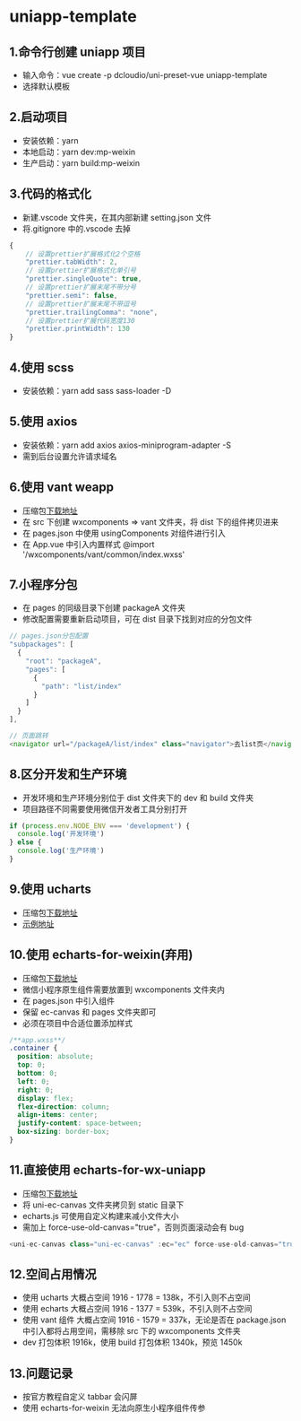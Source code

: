 # uniapp-template

## 1.命令行创建 uniapp 项目

- 输入命令：vue create -p dcloudio/uni-preset-vue uniapp-template
- 选择默认模板

## 2.启动项目

- 安装依赖：yarn
- 本地启动：yarn dev:mp-weixin
- 生产启动：yarn build:mp-weixin

## 3.代码的格式化

- 新建.vscode 文件夹，在其内部新建 setting.json 文件
- 将.gitignore 中的.vscode 去掉

```js
{
    // 设置prettier扩展格式化2个空格
    "prettier.tabWidth": 2,
    // 设置prettier扩展格式化单引号
    "prettier.singleQuote": true,
    // 设置prettier扩展末尾不带分号
    "prettier.semi": false,
    // 设置prettier扩展末尾不带逗号
    "prettier.trailingComma": "none",
    // 设置prettier扩展代码宽度130
    "prettier.printWidth": 130
}
```

## 4.使用 scss

- 安装依赖：yarn add sass sass-loader -D

## 5.使用 axios

- 安装依赖：yarn add axios axios-miniprogram-adapter -S
- 需到后台设置允许请求域名

## 6.使用 vant weapp

- 压缩包[下载地址](https://github.com/youzan/vant-weapp)
- 在 src 下创建 wxcomponents => vant 文件夹，将 dist 下的组件拷贝进来
- 在 pages.json 中使用 usingComponents 对组件进行引入
- 在 App.vue 中引入内置样式 @import '/wxcomponents/vant/common/index.wxss'

## 7.小程序分包

- 在 pages 的同级目录下创建 packageA 文件夹
- 修改配置需要重新启动项目，可在 dist 目录下找到对应的分包文件

```js
// pages.json分包配置
"subpackages": [
  {
    "root": "packageA",
    "pages": [
      {
        "path": "list/index"
      }
    ]
  }
],

// 页面跳转
<navigator url="/packageA/list/index" class="navigator">去list页</navigator>
```

## 8.区分开发和生产环境

- 开发环境和生产环境分别位于 dist 文件夹下的 dev 和 build 文件夹
- 项目路径不同需要使用微信开发者工具分别打开

```js
if (process.env.NODE_ENV === 'development') {
  console.log('开发环境')
} else {
  console.log('生产环境')
}
```

## 9.使用 ucharts

- 压缩包[下载地址](https://ext.dcloud.net.cn/plugin?id=271)
- [示例地址](http://doc.ucharts.cn/1172174)

## 10.使用 echarts-for-weixin(弃用)

- 压缩包[下载地址](https://github.com/ecomfe/echarts-for-weixin)
- 微信小程序原生组件需要放置到 wxcomponents 文件夹内
- 在 pages.json 中引入组件
- 保留 ec-canvas 和 pages 文件夹即可
- 必须在项目中合适位置添加样式

```css
/**app.wxss**/
.container {
  position: absolute;
  top: 0;
  bottom: 0;
  left: 0;
  right: 0;
  display: flex;
  flex-direction: column;
  align-items: center;
  justify-content: space-between;
  box-sizing: border-box;
}
```

## 11.直接使用 echarts-for-wx-uniapp

- 压缩包[下载地址](https://github.com/Zhuyi731/echarts-for-wx-uniapp)
- 将 uni-ec-canvas 文件夹拷贝到 static 目录下
- echarts.js 可使用自定义构建来减小文件大小
- 需加上 force-use-old-canvas="true"，否则页面滚动会有 bug

```js
<uni-ec-canvas class="uni-ec-canvas" :ec="ec" force-use-old-canvas="true"></uni-ec-canvas>
```

## 12.空间占用情况

- 使用 ucharts 大概占空间 1916 - 1778 = 138k，不引入则不占空间
- 使用 echarts 大概占空间 1916 - 1377 = 539k，不引入则不占空间
- 使用 vant 组件 大概占空间 1916 - 1579 = 337k，无论是否在 package.json 中引入都将占用空间，需移除 src 下的 wxcomponents 文件夹
- dev 打包体积 1916k，使用 build 打包体积 1340k，预览 1450k

## 13.问题记录

- 按官方教程自定义 tabbar 会闪屏
- 使用 echarts-for-weixin 无法向原生小程序组件传参
